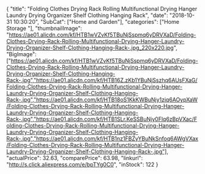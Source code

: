 {
	"title": "Folding Clothes Drying Rack Rolling Multifunctional Drying Hanger Laundry Drying Organizer Shelf Clothing Hanging Rack",
	"date": "2018-10-31 10:30:20",
	"SubCat": ["Home and Garden"],
	"categories": ["Home Storage "],
	"thumbnailImage": "https://ae01.alicdn.com/kf/HTB1wVZvKf5TBuNjSspmq6yDRVXaD/Folding-Clothes-Drying-Rack-Rolling-Multifunctional-Drying-Hanger-Laundry-Drying-Organizer-Shelf-Clothing-Hanging-Rack-.jpg_220x220.jpg",
	"BigImage": ["https://ae01.alicdn.com/kf/HTB1wVZvKf5TBuNjSspmq6yDRVXaD/Folding-Clothes-Drying-Rack-Rolling-Multifunctional-Drying-Hanger-Laundry-Drying-Organizer-Shelf-Clothing-Hanging-Rack-.jpg","https://ae01.alicdn.com/kf/HTB16Z.zKb1YBuNjSszhq6AUsFXaG/Folding-Clothes-Drying-Rack-Rolling-Multifunctional-Drying-Hanger-Laundry-Drying-Organizer-Shelf-Clothing-Hanging-Rack-.jpg","https://ae01.alicdn.com/kf/HTB18oS1KkKWBuNjy1zjq6AOypXaW/Folding-Clothes-Drying-Rack-Rolling-Multifunctional-Drying-Hanger-Laundry-Drying-Organizer-Shelf-Clothing-Hanging-Rack-.jpg","https://ae01.alicdn.com/kf/HTB1SLr.KeSSBuNjy0Flq6zBpVXac/Folding-Clothes-Drying-Rack-Rolling-Multifunctional-Drying-Hanger-Laundry-Drying-Organizer-Shelf-Clothing-Hanging-Rack-.jpg","https://ae01.alicdn.com/kf/HTB1nz1FBZyYBuNkSnfoq6AWgVXax/Folding-Clothes-Drying-Rack-Rolling-Multifunctional-Drying-Hanger-Laundry-Drying-Organizer-Shelf-Clothing-Hanging-Rack-.jpg"],
	"actualPrice": 32.63,
	"comparePrice": 63.98,
	"linkurl": "http://s.click.aliexpress.com/e/bpTYg0C0",
	"inStock": 122
}
